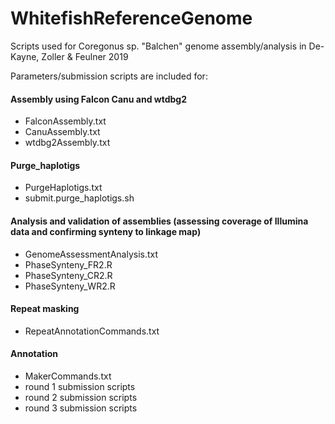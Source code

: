 # WhitefishReferenceGenome
Scripts used for Coregonus sp. "Balchen" genome assembly/analysis in De-Kayne, Zoller &amp; Feulner 2019

Parameters/submission scripts are included for:

#### Assembly using Falcon Canu and wtdbg2 
- FalconAssembly.txt
- CanuAssembly.txt
- wtdbg2Assembly.txt

#### Purge_haplotigs
- PurgeHaplotigs.txt
- submit.purge_haplotigs.sh

#### Analysis and validation of assemblies (assessing coverage of Illumina data and confirming synteny to linkage map)
- GenomeAssessmentAnalysis.txt
- PhaseSynteny_FR2.R
- PhaseSynteny_CR2.R
- PhaseSynteny_WR2.R

#### Repeat masking
- RepeatAnnotationCommands.txt

#### Annotation
- MakerCommands.txt
- round 1 submission scripts
- round 2 submission scripts
- round 3 submission scripts








